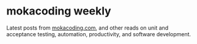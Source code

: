 # mokacoding weekly

Latest posts from [mokacoding.com](http://mokacoding.com), and other reads on unit and acceptance testing, automation, productivity, and software development.

<!-- Header end -->
